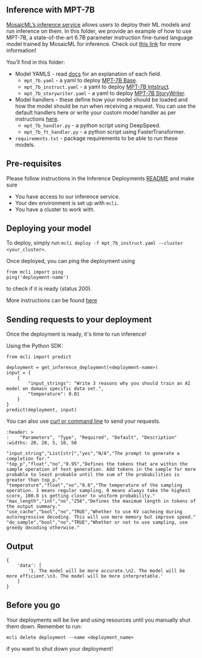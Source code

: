 ## Inference with MPT-7B 

[MosaicML’s inference service](https://www.mosaicml.com/blog/inference-launch) allows users to deploy their ML models and run inference on them. In this folder, we provide an example of how to use MPT-7B, a state-of-the-art 6.7B parameter instruction fine-tuned language model trained by MosaicML for inference. Check out [this link](https://www.mosaicml.com/blog/mpt-7b) for more information!

You’ll find in this folder:

- Model YAMLS - read [docs](https://docs.mosaicml.com/projects/mcli/en/latest/inference/inference_schema.html) for an explanation of each field.
    - `mpt_7b.yaml` - a yaml to deploy [MPT-7B Base](https://huggingface.co/mosaicml/mpt-7b).
    - `mpt_7b_instruct.yaml` - a yaml to deploy [MPT-7B Intstruct](https://huggingface.co/mosaicml/mpt-7b-instruct).
    - `mpt_7b_storywriter.yaml` - a yaml to deploy [MPT-7B StoryWriter](https://huggingface.co/mosaicml/mpt-7b-storywriter).
- Model handlers - these define how your model should be loaded and how the model should be run when receiving a request. You can use the default handlers here or write your custom model handler as per instructions [here](https://docs.mosaicml.com/projects/mcli/en/latest/inference/deployment_features.html#custom-model-handlers).
    - `mpt_7b_handler.py` - a python script using DeepSpeed.
    - `mpt_7b_ft_handler.py` - a python script using FasterTransformer.
- `requirements.txt` - package requirements to be able to run these models.


## Pre-requisites

Please follow instructions in the Inference Deployments [README](https://github.com/mosaicml/examples/tree/main/examples/inference-deployments/README.md) and make sure 
- You have access to our inference service.
- Your dev environment is set up with `mcli`.
- You have a cluster to work with.

## Deploying your model

To deploy, simply run `mcli deploy -f mpt_7b_instruct.yaml --cluster <your_cluster>`.

Once deployed, you can ping the deployment using
```
from mcli import ping
ping('deployment-name')
```
to check if it is ready (status 200).

More instructions can be found [here](https://docs.mosaicml.com/projects/mcli/en/latest/quick_start/quick_start_inference.html)



## Sending requests to your deployment

Once the deployment is ready, it's time to run inference! 



Using the Python SDK:
```
from mcli import predict

deployment = get_inference_deployment(<deployment-name>)
input = {
    {
        "input_strings": "Write 3 reasons why you should train an AI model on domain specific data set.",
        "temperature": 0.01
    }
}
predict(deployment, input)

```

You can also use [curl or command line](https://docs.mosaicml.com/projects/mcli/en/latest/quick_start/quick_start_inference.html#interacting-with-your-deployment) to send your requests.


```{csv-table}
:header: >
:    "Parameters", "Type", "Required", "Default", "Description"
:widths: 20, 20, 5, 10, 50

"input_string","List[str]","yes","N/A","The prompt to generate a completion for."
"top_p","float","no","0.95","Defines the tokens that are within the sample operation of text generation. Add tokens in the sample for more probable to least probable until the sum of the probabilities is greater than top_p."
"temperature","float","no","0.8","The temperature of the sampling operation. 1 means regular sampling, 0 means always take the highest score, 100.0 is getting closer to uniform probability."
"max_length","int","no","256","Defines the maximum length in tokens of the output summary."
"use_cache","bool","no","TRUE","Whether to use KV cacheing during autoregressive decoding. This will use more memory but improve speed."
"do_sample","bool","no","TRUE","Whether or not to use sampling, use greedy decoding otherwise."
```

## Output

```
{
    'data': [
        '1. The model will be more accurate.\n2. The model will be more efficient.\n3. The model will be more interpretable.'
    ]
}
```


## Before you go

Your deployments will be live and using resources until you manually shut them down. Remember to run:
```
mcli delete deployment --name <deployment_name>
```
if you want to shut down your deployment!
